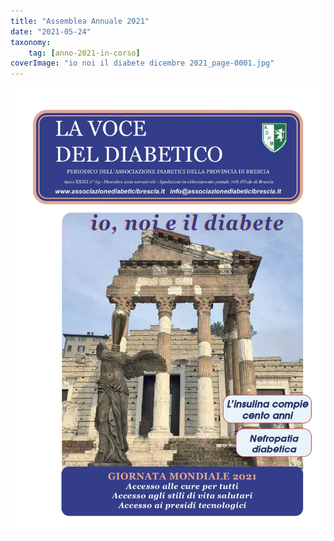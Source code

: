 ```yaml
---
title: "Assemblea Annuale 2021"
date: "2021-05-24"
taxonomy: 
    tag: [anno-2021-in-corso]
coverImage: "io noi il diabete dicembre 2021_page-0001.jpg"
---
```


![](images/io%20noi%20il%20diabete%20dicembre%202021_page-0001.jpg)
